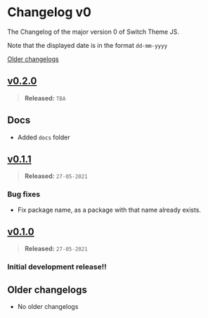 # Changelog v0

The Changelog of the major version 0 of Switch Theme JS.

Note that the displayed date is in the format `dd-mm-yyyy`

[Older changelogs](#older-changelogs)

## [v0.2.0]
> **Released:** `TBA`

## Docs
- Added `docs` folder

[v0.2.0]: https://github.com/PuneetGopinath/switch-theme-js/releases/tag/v0.1.4

## [v0.1.1]
> **Released:** `27-05-2021`

### Bug fixes
- Fix package name, as a package with that name already exists.

[v0.1.1]: https://github.com/PuneetGopinath/switch-theme-js/releases/tag/v0.1.1

## [v0.1.0]
> **Released:** `27-05-2021`

### Initial development release!!

[v0.1.0]: https://github.com/PuneetGopinath/switch-theme-js/releases/tag/v0.1.0

## Older changelogs
- No older changelogs
